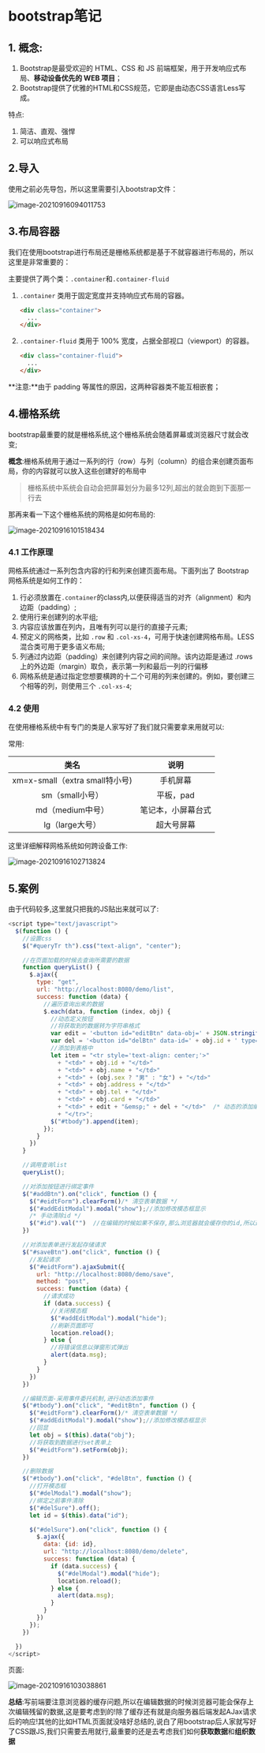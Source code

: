 # bootstrap笔记

## 1. 概念:

1. Bootstrap是最受欢迎的 HTML、CSS 和 JS 前端框架，用于开发响应式布局、**移动设备优先的 WEB 项目**；
2. Bootstrap提供了优雅的HTML和CSS规范，它即是由动态CSS语言Less写成。

特点:

1. 简洁、直观、强悍
2. 可以响应式布局

## 2.导入

使用之前必先导包，所以这里需要引入bootstrap文件：

![image-20210916094011753](https://gitee.com/miawei/pic-go-img/raw/master/imgs/image-20210916094011753.png)

## 3.布局容器

我们在使用bootstrap进行布局还是栅格系统都是基于不就容器进行布局的，所以这里是非常重要的：

主要提供了两个类：`.container`和`.container-fluid`

1. `.container` 类用于固定宽度并支持响应式布局的容器。

   ```html
   <div class="container">
     ...
   </div>
   ```

2. `.container-fluid` 类用于 100% 宽度，占据全部视口（viewport）的容器。

   ```html
   <div class="container-fluid">
     ...
   </div>
   ```

**注意:**由于 padding 等属性的原因，这两种容器类不能互相嵌套；

## 4.栅格系统

bootstrap最重要的就是栅格系统,这个栅格系统会随着屏幕或浏览器尺寸就会改变;

**概念**:栅格系统用于通过一系列的行（row）与列（column）的组合来创建页面布局，你的内容就可以放入这些创建好的布局中

> 栅格系统中系统会自动会把屏幕划分为最多12列,超出的就会跑到下面那一行去

那再来看一下这个栅格系统的网格是如何布局的:

![image-20210916101518434](https://gitee.com/miawei/pic-go-img/raw/master/imgs/image-20210916101518434.png)

### 4.1 工作原理

网格系统通过一系列包含内容的行和列来创建页面布局。下面列出了 Bootstrap 网格系统是如何工作的：

1. 行必须放置在`.container`的class内,以便获得适当的对齐（alignment）和内边距（padding）;
2. 使用行来创建列的水平组;
3. 内容应该放置在列内，且唯有列可以是行的直接子元素;
4. 预定义的网格类，比如 `.row` 和 `.col-xs-4`，可用于快速创建网格布局。LESS 混合类可用于更多语义布局;
5. 列通过内边距（padding）来创建列内容之间的间隙。该内边距是通过 .rows 上的外边距（margin）取负，表示第一列和最后一列的行偏移
6. 网格系统是通过指定您想要横跨的十二个可用的列来创建的。例如，要创建三个相等的列，则使用三个 `.col-xs-4`;

### 4.2 使用

在使用栅格系统中有专门的类是人家写好了我们就只需要拿来用就可以:

常用:

|              类名              |        说明        |
| :----------------------------: | :----------------: |
| xm=x-small（extra small特小号) |      手机屏幕      |
|        sm（small小号）         |     平板，pad      |
|        md（medium中号）        | 笔记本，小屏幕台式 |
|        lg（large大号）         |     超大号屏幕     |

这里详细解释网格系统如何跨设备工作:

![image-20210916102713824](https://gitee.com/miawei/pic-go-img/raw/master/imgs/image-20210916102713824.png)

## 5.案例

由于代码较多,这里就只把我的JS贴出来就可以了:

```javascript
<script type="text/javascript">
  $(function () {
    //设置css
    $("#queryTr th").css("text-align", "center");

    //在页面加载的时候去查询所需要的数据
    function queryList() {
      $.ajax({
        type: "get",
        url: "http://localhost:8080/demo/list",
        success: function (data) {
          //遍历查询出来的数据
          $.each(data, function (index, obj) {
            //动态定义按钮
            //将获取到的数据转为字符串格式
            var edit = '<button id="editBtn" data-obj=' + JSON.stringify(obj) + ' type="button" class="btn btn-primary btn-xs glyphicon glyphicon-pencil">编辑</button>'
            var del = '<button id="delBtn" data-id=' + obj.id + ' type="button" class="btn btn-danger btn-xs glyphicon glyphicon-trash">删除</button>'
            //添加到表格中
            let item = "<tr style='text-align: center;'>"
              + "<td>" + obj.id + "</td>"
              + "<td>" + obj.name + "</td>"
              + "<td>" + (obj.sex ? "男" : "女") + "</td>"
              + "<td>" + obj.address + "</td>"
              + "<td>" + obj.tel + "</td>"
              + "<td>" + obj.card + "</td>"
              + "<td>" + edit + "&emsp;" + del + "</td>"  /* 动态的添加编辑删除按钮 */
              + "</tr>";
            $("#tbody").append(item);
          });
        }
      })
    }

    //调用查询list
    queryList();

    //对添加按钮进行绑定事件
    $("#addBtn").on("click", function () {
      $("#eidtForm").clearForm()/* 清空表单数据 */
      $("#addEditModal").modal("show");//添加修改模态框显示
      /* 手动清除id */
      $("#id").val("")  //在编辑的时候如果不保存,那么浏览器就会缓存你的id,所以这里要清除
    })

    //对添加表单进行发起存储请求
    $("#saveBtn").on("click", function () {
      //发起请求
      $("#eidtForm").ajaxSubmit({
        url: "http://localhost:8080/demo/save",
        method: "post",
        success: function (data) {
          //请求成功
          if (data.success) {
            //关闭模态框
            $("#addEditModal").modal("hide");
            //刷新页面即可
            location.reload();
          } else {
            //将错误信息以弹窗形式弹出
            alert(data.msg);
          }
        }
      })
    })

    //编辑页面-采用事件委托机制,进行动态添加事件
    $("#tbody").on("click", "#editBtn", function () {
      $("#eidtForm").clearForm()/* 清空表单数据 */
      $("#addEditModal").modal("show");//添加修改模态框显示
      //回显
      let obj = $(this).data("obj");
      //将获取到数据进行set表单上
      $("#eidtForm").setForm(obj);
    })

    //删除数据
    $("#tbody").on("click", "#delBtn", function () {
      //打开模态框
      $("#delModal").modal("show");
      //绑定之前事件清除
      $("#delSure").off();
      let id = $(this).data("id");

      $("#delSure").on("click", function () {
        $.ajax({
          data: {id: id},
          url: "http://localhost:8080/demo/delete",
          success: function (data) {
            if (data.success) {
              $("#delModal").modal("hide");
              location.reload();
            } else {
              alert(data.msg);
            }
          }
        })
      });
    })

  })
</script>
```

页面:

![image-20210916103038861](https://gitee.com/miawei/pic-go-img/raw/master/imgs/image-20210916103038861.png)

**总结**:写前端要注意浏览器的缓存问题,所以在编辑数据的时候浏览器可能会保存上次编辑残留的数据,这是要考虑到的!除了缓存还有就是向服务器后端发起AJax请求后的响应!其他的比如HTML页面就没啥好总结的,说白了用bootstrap后人家就写好了CSS跟JS,我们只需要去用就行,最重要的还是去考虑我们如何**获取数据**和**组织数据**

